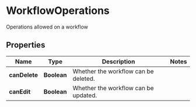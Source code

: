 

# WorkflowOperations

Operations allowed on a workflow

## Properties

| Name | Type | Description | Notes |
|------------ | ------------- | ------------- | -------------|
|**canDelete** | **Boolean** | Whether the workflow can be deleted. |  |
|**canEdit** | **Boolean** | Whether the workflow can be updated. |  |



